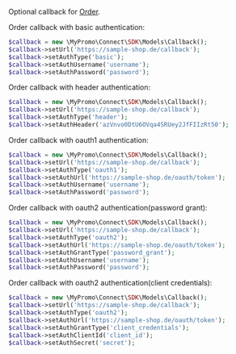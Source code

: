 Optional callback for [Order][Order].

Order callback with basic authentication:
```php
$callback = new \MyPromo\Connect\SDK\Models\Callback();
$callback->setUrl('https://sample-shop.de/callback');
$callback->setAuthType('basic');
$callback->setAuthUsername('username');
$callback->setAuthPassword('password');
```

Order callback with header authentication:
```php
$callback = new \MyPromo\Connect\SDK\Models\Callback();
$callback->setUrl('https://sample-shop.de/callback');
$callback->setAuthType('header');
$callback->setAuthHeader('azVnvo0DtU6OVqa4SRUey2JfFIIzRt50');
```

Order callback with oauth1 authentication:
```php
$callback = new \MyPromo\Connect\SDK\Models\Callback();
$callback->setUrl('https://sample-shop.de/callback');
$callback->setAuthType('oauth1');
$callback->setAuthUrl('https://sample-shop.de/oauth/token');
$callback->setAuthUsername('username');
$callback->setAuthPassword('password');
```

Order callback with oauth2 authentication(password grant):
```php
$callback = new \MyPromo\Connect\SDK\Models\Callback();
$callback->setUrl('https://sample-shop.de/callback');
$callback->setAuthType('oauth2');
$callback->setAuthUrl('https://sample-shop.de/oauth/token');
$callback->setAuthGrantType('password_grant');
$callback->setAuthUsername('username');
$callback->setAuthPassword('password');
```

Order callback with oauth2 authentication(client credentials):
```php
$callback = new \MyPromo\Connect\SDK\Models\Callback();
$callback->setUrl('https://sample-shop.de/callback');
$callback->setAuthType('oauth2');
$callback->setAuthUrl('https://sample-shop.de/oauth/token');
$callback->setAuthGrantType('client_credentials');
$callback->setAuthClientId('client_id');
$callback->setAuthSecret('secret');
```

[Order]: Order.md
